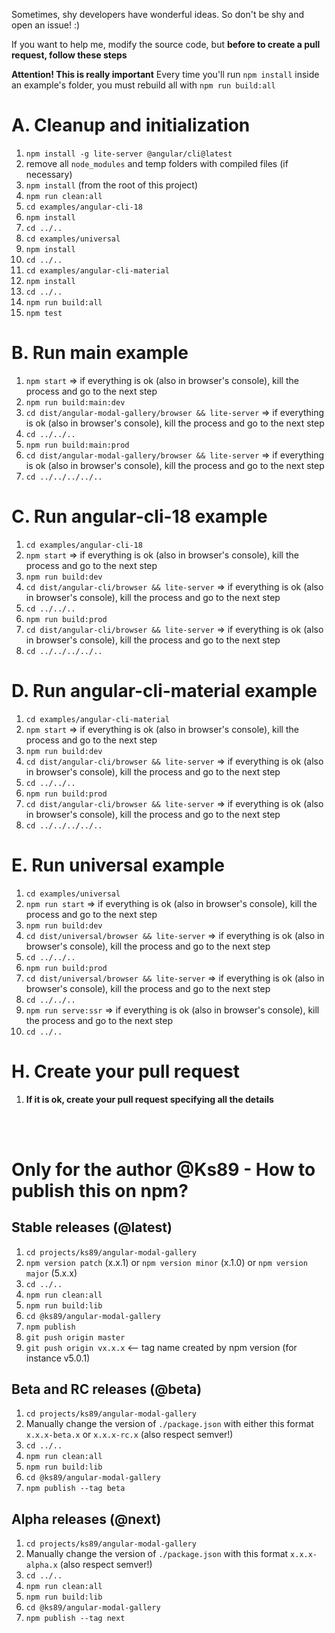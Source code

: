 Sometimes, shy developers have wonderful ideas. So don't be shy and open an issue! :)

If you want to help me, modify the source code, but **before to create a pull request, follow these steps**

**Attention! This is really important**
Every time you'll run `npm install` inside an example's folder, you must rebuild all with `npm run build:all`

# A. Cleanup and initialization
1. `npm install -g lite-server @angular/cli@latest`
2. remove all `node_modules` and temp folders with compiled files (if necessary)
3. `npm install` (from the root of this project)
4. `npm run clean:all`
5. `cd examples/angular-cli-18`
6. `npm install`
7. `cd ../..`
8. `cd examples/universal`
9. `npm install`
10. `cd ../..`
11. `cd examples/angular-cli-material`
12. `npm install`
13. `cd ../..`
14. `npm run build:all`
15. `npm test`

# B. Run main example
1. `npm start` => if everything is ok (also in browser's console), kill the process and go to the next step
2. `npm run build:main:dev`
3. `cd dist/angular-modal-gallery/browser && lite-server` => if everything is ok (also in browser's console), kill the process and go to the next step
4. `cd ../../..`
5. `npm run build:main:prod`
6. `cd dist/angular-modal-gallery/browser && lite-server` => if everything is ok (also in browser's console), kill the process and go to the next step
7. `cd ../../../../..`

# C. Run angular-cli-18 example
1. `cd examples/angular-cli-18`
2. `npm start` => if everything is ok (also in browser's console), kill the process and go to the next step
3. `npm run build:dev`
4. `cd dist/angular-cli/browser && lite-server` => if everything is ok (also in browser's console), kill the process and go to the next step
5. `cd ../../..`
6. `npm run build:prod`
7. `cd dist/angular-cli/browser && lite-server` => if everything is ok (also in browser's console), kill the process and go to the next step
8. `cd ../../../../..`

# D. Run angular-cli-material example
1. `cd examples/angular-cli-material`
2. `npm start` => if everything is ok (also in browser's console), kill the process and go to the next step
3. `npm run build:dev`
4. `cd dist/angular-cli/browser && lite-server` => if everything is ok (also in browser's console), kill the process and go to the next step
5. `cd ../../..`
6. `npm run build:prod`
7. `cd dist/angular-cli/browser && lite-server` => if everything is ok (also in browser's console), kill the process and go to the next step
8. `cd ../../../../..`

# E. Run universal example
1. `cd examples/universal`
2. `npm run start` => if everything is ok (also in browser's console), kill the process and go to the next step
3. `npm run build:dev`
4. `cd dist/universal/browser && lite-server` => if everything is ok (also in browser's console), kill the process and go to the next step
5. `cd ../../..`
6. `npm run build:prod`
7. `cd dist/universal/browser && lite-server` => if everything is ok (also in browser's console), kill the process and go to the next step
8. `cd ../../..`
9. `npm run serve:ssr` => if everything is ok (also in browser's console), kill the process and go to the next step
10. `cd ../..`

# H. Create your pull request
1. **If it is ok, create your pull request specifying all the details**

<br/>
<br/>

# Only for the author @Ks89 - How to publish this on npm?

## Stable releases (@latest)
1. `cd projects/ks89/angular-modal-gallery`
2. `npm version patch` (x.x.1) or `npm version minor` (x.1.0) or `npm version major` (5.x.x)
3. `cd ../..`
4. `npm run clean:all`
5. `npm run build:lib`
6. `cd @ks89/angular-modal-gallery`
7. `npm publish`
8. `git push origin master`
9. `git push origin vx.x.x`  <-- tag name created by npm version (for instance v5.0.1)

## Beta and RC releases (@beta)
1. `cd projects/ks89/angular-modal-gallery`
2. Manually change the version of `./package.json` with either this format `x.x.x-beta.x` or `x.x.x-rc.x` (also respect semver!)
3. `cd ../..`
4. `npm run clean:all`
5. `npm run build:lib`
6. `cd @ks89/angular-modal-gallery`
7. `npm publish --tag beta`

## Alpha releases (@next)
1. `cd projects/ks89/angular-modal-gallery`
2. Manually change the version of `./package.json` with this format `x.x.x-alpha.x` (also respect semver!)
3. `cd ../..`
4. `npm run clean:all`
5. `npm run build:lib`
6. `cd @ks89/angular-modal-gallery`
7. `npm publish --tag next`
